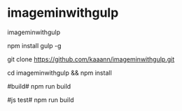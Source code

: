 # imageminwithgulp
imageminwithgulp


npm install gulp -g

git clone https://github.com/kaaann/imageminwithgulp.git

cd imageminwithgulp && npm install

#build#
npm run build

#js test#
npm run build
